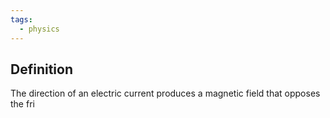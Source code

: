 ```yaml
---
tags:
  - physics
---
```

## Definition
The direction of an electric current produces a magnetic field that opposes the fri